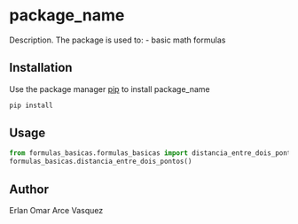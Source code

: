 # package_name

Description. 
The package  is used to:
	- basic math formulas

## Installation

Use the package manager [pip](https://pip.pypa.io/en/stable/) to install package_name

```bash
pip install 
```

## Usage

```python
from formulas_basicas.formulas_basicas import distancia_entre_dois_pontos
formulas_basicas.distancia_entre_dois_pontos()
```

## Author
Erlan Omar Arce Vasquez
